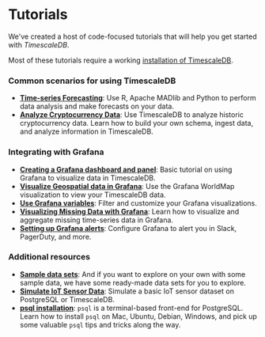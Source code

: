 # Tutorials
We've created a host of code-focused tutorials that will help you get
started with *TimescaleDB*.

Most of these tutorials require a working [installation of TimescaleDB][install-timescale].

### Common scenarios for using TimescaleDB

- **[Time-series Forecasting][Forecasting]**: Use R, Apache MADlib and Python to perform
data analysis and make forecasts on your data.
- **[Analyze Cryptocurrency Data][Crypto]**: Use TimescaleDB to analyze historic cryptocurrency data. Learn how to build your own schema, ingest data, and analyze information in TimescaleDB.

### Integrating with Grafana

- **[Creating a Grafana dashboard and panel][tutorial-grafana-dashboards]**: Basic tutorial on using Grafana to visualize data in TimescaleDB.
- **[Visualize Geospatial data in Grafana][tutorial-grafana-geospatial]**: Use the Grafana WorldMap visualization to view your TimescaleDB data.
- **[Use Grafana variables][tutorial-grafana-variables]**: Filter and customize your Grafana visualizations.
- **[Visualizing Missing Data with Grafana][tutorial-grafana-missing-data]**: Learn how to visualize and aggregate missing time-series data in Grafana.
- **[Setting up Grafana alerts][tutorial-grafana-alerts]**: Configure Grafana to alert you in Slack, PagerDuty, and more.

### Additional resources

- **[Sample data sets][Data Sets]**: And if you want to explore on your own
with some sample data, we have some ready-made data sets for you to explore.
- **[Simulate IoT Sensor Data][simul-iot-data]**: Simulate a basic IoT sensor dataset
on PostgreSQL or TimescaleDB.
- **[psql installation][psql]**: `psql` is a terminal-based front-end for PostgreSQL.
Learn how to install `psql` on Mac, Ubuntu, Debian, Windows, 
and pick up some valuable `psql` tips and tricks along the way.

[Forecasting]: /tutorials/time-series-forecasting
[Replication]: /tutorials/replication
[Clustering]: /tutorials/clustering
[Continuous Aggregates]: /tutorials/continuous-aggs-tutorial
[Outflux]: /tutorials/outflux
[Grafana]: /tutorials/grafana
[Telegraf Output Plugin]: /tutorials/telegraf-output-plugin
[Data Sets]: /tutorials/other-sample-datasets
[install-timescale]: /how-to-guides/install-timescaledb/
[psql]: /how-to-guides/connecting/psql/
[Crypto]: /tutorials/analyze-cryptocurrency-data
[Tableau]: /tutorials/visualizing-time-series-data-in-tableau
[prometheus-tsc-endpoint]: /tutorials/tutorial-setting-up-timescale-cloud-endpoint-for-prometheus
[monitor-django-prometheus]: /tutorials/tutorial-howto-monitor-django-prometheus
[tutorial-grafana-dashboards]: /tutorials/grafana/create-dashboard-and-panel
[tutorial-grafana-geospatial]: /tutorials/grafana/geospacial-dashboards
[tutorial-grafana-variables]: /tutorials/grafana/grafana-variables
[tutorial-grafana-missing-data]: /tutorials/grafana/visualize-missing-data
[tutorial-grafana-alerts]: /tutorials/grafana/setup-alerts
[simul-iot-data]: /tutorials/tutorial-howto-simulate-iot-sensor-data

